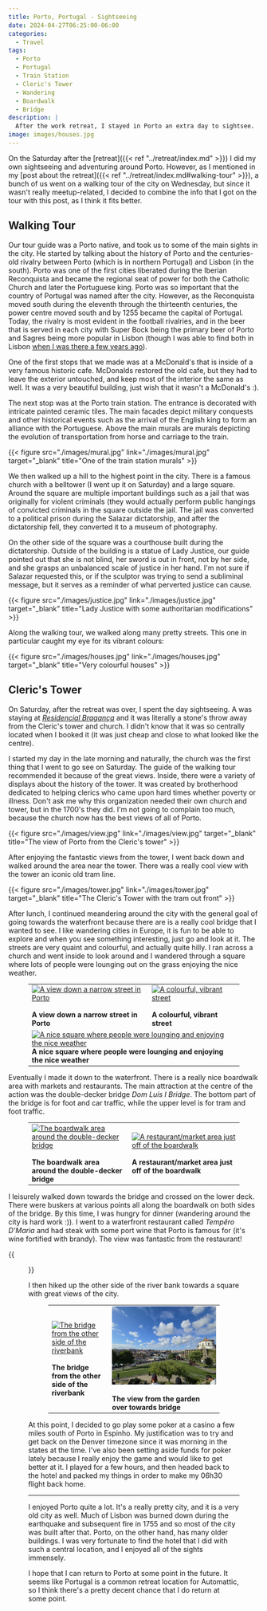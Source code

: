 ```yaml
---
title: Porto, Portugal - Sightseeing
date: 2024-04-27T06:25:00-06:00
categories:
  - Travel
tags:
  - Porto
  - Portugal
  - Train Station
  - Cleric's Tower
  - Wandering
  - Boardwalk
  - Bridge
description: |
  After the work retreat, I stayed in Porto an extra day to sightsee.
image: images/houses.jpg
---
```


On the Saturday after the [retreat]({{< ref "../retreat/index.md" >}}) I did my
own sightseeing and adventuring around Porto. However, as I mentioned in my
[post about the retreat]({{< ref "../retreat/index.md#walking-tour" >}}), a
bunch of us went on a walking tour of the city on Wednesday, but since it wasn't
really meetup-related, I decided to combine the info that I got on the tour with
this post, as I think it fits better.

## Walking Tour

Our tour guide was a Porto native, and took us to some of the main sights in the
city. He started by talking about the history of Porto and the centuries-old
rivalry between Porto (which is in northern Portugal) and Lisbon (in the south).
Porto was one of the first cities liberated during the Iberian Reconquista and
became the regional seat of power for both the Catholic Church and later the
Portuguese king. Porto was so important that the country of Portugal was named
after the city. However, as the Reconquista moved south during the eleventh
through the thirteenth centuries, the power centre moved south and by 1255
became the capital of Portugal. Today, the rivalry is most evident in the
football rivalries, and in the beer that is served in each city with Super Bock
being the primary beer of Porto and Sagres being more popular in Lisbon (though
I was able to find both in Lisbon
[when I was there a few years ago]({{<ref"../../2022-lisbon-and-paris/lisbon-day2/index.md">}})).

One of the first stops that we made was at a McDonald's that is inside of a very
famous historic cafe. McDonalds restored the old cafe, but they had to leave the
exterior untouched, and keep most of the interior the same as well. It was a
very beautiful building, just wish that it wasn't a McDonald's :).

The next stop was at the Porto train station. The entrance is decorated with
intricate painted ceramic tiles. The main facades depict military conquests and
other historical events such as the arrival of the English king to form an
alliance with the Portuguese. Above the main murals are murals depicting the
evolution of transportation from horse and carriage to the train.

{{< figure src="./images/mural.jpg" link="./images/mural.jpg" target="_blank"
title="One of the train station murals" >}}

We then walked up a hill to the highest point in the city. There is a famous
church with a belltower (I went up it on Saturday) and a large square. Around
the square are multiple important buildings such as a jail that was originally
for violent criminals (they would actually perform public hangings of convicted
criminals in the square outside the jail. The jail was converted to a political
prison during the Salazar dictatorship, and after the dictatorship fell, they
converted it to a museum of photography.

On the other side of the square was a courthouse built during the dictatorship.
Outside of the building is a statue of Lady Justice, our guide pointed out that
she is not blind, her sword is out in front, not by her side, and she grasps an
unbalanced scale of justice in her hand. I'm not sure if Salazar requested this,
or if the sculptor was trying to send a subliminal message, but it serves as a
reminder of what perverted justice can cause.

{{< figure src="./images/justice.jpg" link="./images/justice.jpg"
target="_blank" title="Lady Justice with some authoritarian modifications" >}}

Along the walking tour, we walked along many pretty streets. This one in
particular caught my eye for its vibrant colours:

{{< figure src="./images/houses.jpg" link="./images/houses.jpg" target="_blank"
title="Very colourful houses" >}}

## Cleric's Tower

On Saturday, after the retreat was over, I spent the day sightseeing. A was
staying at [_Residencial Bragança_](https://maps.app.goo.gl/f5UmwULLZHZtKhk97)
and it was literally a stone's throw away from the Cleric's tower and church. I
didn't know that it was so centrally located when I booked it (it was just cheap
and close to what looked like the centre).

I started my day in the late morning and naturally, the church was the first
thing that I went to go see on Saturday. The guide of the walking tour
recommended it because of the great views. Inside, there were a variety of
displays about the history of the tower. It was created by brotherhood dedicated
to helping clerics who came upon hard times whether poverty or illness. Don't
ask me why this organization needed their own church and tower, but in the
1700's they did. I'm not going to complain too much, because the church now has
the best views of all of Porto.

{{< figure src="./images/view.jpg" link="./images/view.jpg" target="_blank"
title="The view of Porto from the Cleric's tower" >}}

After enjoying the fantastic views from the tower, I went back down and walked
around the area near the tower. There was a really cool view with the tower an
iconic old tram line.

{{< figure src="./images/tower.jpg" link="./images/tower.jpg" target="_blank"
title="The Cleric's Tower with the tram out front" >}}

After lunch, I continued meandering around the city with the general goal of
going towards the waterfront because there are is a really cool bridge that I
wanted to see. I like wandering cities in Europe, it is fun to be able to
explore and when you see something interesting, just go and look at it. The
streets are very quaint and colourful, and actually quite hilly. I ran across a
church and went inside to look around and I wandered through a square where lots
of people were lounging out on the grass enjoying the nice weather.

<figure>
  <table class="gallery">
    <tr>
      <td>
        <a href="./images/narrow-street.jpg" target="_blank">
          <img src="./images/narrow-street.jpg"
            alt="A view down a narrow street in Porto" />
        </a><br><br>
        <b>A view down a narrow street in Porto</b>
      </td>
      <td>
        <a href="./images/colourful-street.jpg" target="_blank">
          <img src="./images/colourful-street.jpg"
            alt="A colourful, vibrant street" />
        </a><br><br>
        <b>A colourful, vibrant street</b>
      </td>
    </tr>
    <tr>
      <td colspan="2">
        <a href="./images/square.jpg" target="_blank">
          <img src="./images/square.jpg"
            alt="A nice square where people were lounging and enjoying the nice weather" />
        </a><br>
        <b>A nice square where people were lounging and enjoying the nice weather</b>
      </td>
    </tr>
  </table>
</figure>

Eventually I made it down to the waterfront. There is a really nice boardwalk
area with markets and restaurants. The main attraction at the centre of the
action was the double-decker bridge _Dom Luís I Bridge_. The bottom part of the
bridge is for foot and car traffic, while the upper level is for tram and foot
traffic.

<figure>
  <table class="gallery">
    <tr>
      <td>
        <a href="./images/boardwalk.jpg" target="_blank">
          <img src="./images/boardwalk.jpg"
            alt="The boardwalk area around the double-decker bridge" />
        </a><br><br>
        <b>The boardwalk area around the double-decker bridge</b>
      </td>
      <td>
        <a href="./images/market.jpg" target="_blank">
          <img src="./images/market.jpg"
            alt="A restaurant/market area just off of the boardwalk" />
        </a><br><br>
        <b>A restaurant/market area just off of the boardwalk</b>
      </td>
    </tr>
  </table>
</figure>

I leisurely walked down towards the bridge and crossed on the lower deck. There
were buskers at various points all along the boardwalk on both sides of the
bridge. By this time, I was hungry for dinner (wandering around the city is hard
work :)). I went to a waterfront restaurant called _Tempêro D'Maria_ and had
steak with some port wine that Porto is famous for (it's wine fortified with
brandy). The view was fantastic from the restaurant!

{{<figure src="./images/restaurant-view.jpg"
link="./images/restaurant-view.jpg" target="_blank"
title="The view from the restaurant I went to for dinner" >}}

I then hiked up the other side of the river bank towards a square with great
views of the city.

<figure>
  <table class="gallery">
    <tr>
      <td>
        <a href="./images/bridge.jpg" target="_blank">
          <img src="./images/bridge.jpg"
            alt="The bridge from the other side of the riverbank" />
        </a><br><br>
        <b>The bridge from the other side of the riverbank</b>
      </td>
      <td>
        <a href="./images/garden.jpg" target="_blank">
          <img src="./images/garden.jpg"
            alt="The view from the garden over towards bridge" />
        </a><br><br>
        <b>The view from the garden over towards bridge</b>
      </td>
    </tr>
  </table>
</figure>

At this point, I decided to go play some poker at a casino a few miles south of
Porto in Espinho. My justification was to try and get back on the Denver
timezone since it was morning in the states at the time. I've also been setting
aside funds for poker lately because I really enjoy the game and would like to
get better at it. I played for a few hours, and then headed back to the hotel
and packed my things in order to make my 06h30 flight back home.

---

I enjoyed Porto quite a lot. It's a really pretty city, and it is a very old
city as well. Much of Lisbon was burned down during the earthquake and
subsequent fire in 1755 and so most of the city was built after that. Porto, on
the other hand, has many older buildings. I was very fortunate to find the hotel
that I did with such a central location, and I enjoyed all of the sights
immensely.

I hope that I can return to Porto at some point in the future. It seems like
Portugal is a common retreat location for Automattic, so I think there's a
pretty decent chance that I do return at some point.
